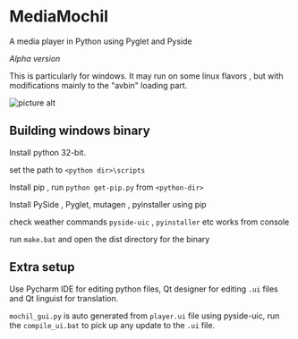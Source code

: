 # MediaMochil
A media player in Python using Pyglet and Pyside

*Alpha version*

This is particularly for windows. It may run on some linux flavors , but with modifications mainly to the "avbin" loading part.

![picture alt](http://i.imgur.com/koNpbfj.png "Screenshot")

## Building windows binary

Install python 32-bit.

set the path to `<python dir>\scripts`

Install pip , run `python get-pip.py`  from `<python-dir>`

Install PySide , Pyglet, mutagen , pyinstaller using pip

check weather commands `pyside-uic` , `pyinstaller` etc works from console

run `make.bat` and open the dist directory for the binary

## Extra setup

Use Pycharm IDE for editing python files, Qt designer for editing `.ui` files and Qt linguist for translation.

`mochil_gui.py` is auto generated from `player.ui` file using pyside-uic, run the `compile_ui.bat` to pick up any 
update to the `.ui` file.

